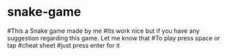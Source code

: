 # snake-game
#This a Snake game made by me
#Its work nice but if you have any suggestion regarding this game. Let me know that
#To play press space or tap
#cheat sheet
#just press enter for it
